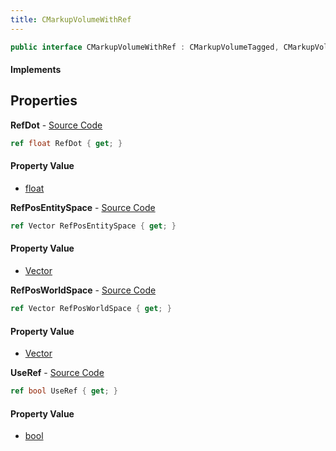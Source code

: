 ```yaml
---
title: CMarkupVolumeWithRef
---
```


```csharp
public interface CMarkupVolumeWithRef : CMarkupVolumeTagged, CMarkupVolume, CBaseModelEntity, CBaseEntity, CEntityInstance, ISchemaClass<CEntityInstance>, ISchemaClass<CBaseEntity>, ISchemaClass<CBaseModelEntity>, ISchemaClass<CMarkupVolume>, ISchemaClass<CMarkupVolumeTagged>, ISchemaClass<CMarkupVolumeWithRef>, ISchemaField, ISchemaClass, INativeHandle
```

#### Implements

## Properties

**RefDot** - [Source Code](https://github.com/swiftly-solution/swiftlys2/blob/main/managed/src/SwiftlyS2.Generated/Schemas/Interfaces/CMarkupVolumeWithRef.cs#L22)

```csharp
ref float RefDot { get; }
```

#### Property Value

- [float](https://learn.microsoft.com/dotnet/api/system.single)

**RefPosEntitySpace** - [Source Code](https://github.com/swiftly-solution/swiftlys2/blob/main/managed/src/SwiftlyS2.Generated/Schemas/Interfaces/CMarkupVolumeWithRef.cs#L18)

```csharp
ref Vector RefPosEntitySpace { get; }
```

#### Property Value

- [Vector](/docs/api/shared/natives/vector)

**RefPosWorldSpace** - [Source Code](https://github.com/swiftly-solution/swiftlys2/blob/main/managed/src/SwiftlyS2.Generated/Schemas/Interfaces/CMarkupVolumeWithRef.cs#L20)

```csharp
ref Vector RefPosWorldSpace { get; }
```

#### Property Value

- [Vector](/docs/api/shared/natives/vector)

**UseRef** - [Source Code](https://github.com/swiftly-solution/swiftlys2/blob/main/managed/src/SwiftlyS2.Generated/Schemas/Interfaces/CMarkupVolumeWithRef.cs#L16)

```csharp
ref bool UseRef { get; }
```

#### Property Value

- [bool](https://learn.microsoft.com/dotnet/api/system.boolean)

